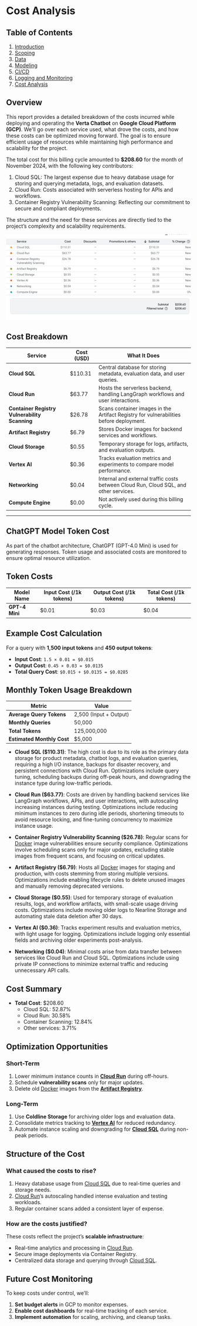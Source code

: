 # Cost Analysis

## Table of Contents
1. [Introduction](../project/1-introduction.md)
2. [Scoping](../project/2-scoping.md)
3. [Data](../project/3-data.md)
4. [Modeling](../project/4-modelling.md)
5. [CI/CD](../project/5-ci_cd.md)
6. [Logging and Monitoring](../project/6-logging.md)
7. [Cost Analysis](../project/7-cost_analysis.md)

## Overview

This report provides a detailed breakdown of the costs incurred while deploying and operating the **Verta Chatbot** on **Google Cloud Platform (GCP)**. We'll go over each service used, what drove the costs, and how these costs can be optimized moving forward. The goal is to ensure efficient usage of resources while maintaining high performance and scalability for the project.

The total cost for this billing cycle amounted to **$208.60** for the month of November 2024, with the following key contributors:
1. Cloud SQL: The largest expense due to heavy database usage for storing and querying metadata, logs, and evaluation datasets.
2. Cloud Run: Costs associated with serverless hosting for APIs and workflows.
3. Container Registry Vulnerability Scanning: Reflecting our commitment to secure and compliant deployments.

The structure and the need for these services are directly tied to the project’s complexity and scalability requirements.

![Google Cloud Cost ](../images/13.png)

## Cost Breakdown

| **Service**                                  | **Cost (USD)** | **What It Does**                                                                                 |
|----------------------------------------------|----------------|--------------------------------------------------------------------------------------------------|
| **Cloud SQL**                                | $110.31        | Central database for storing metadata, evaluation data, and user queries.                        |
| **Cloud Run**                                | $63.77         | Hosts the serverless backend, handling LangGraph workflows and user interactions.                |
| **Container Registry Vulnerability Scanning**| $26.78         | Scans container images in the Artifact Registry for vulnerabilities before deployment.           |
| **Artifact Registry**                        | $6.79          | Stores Docker images for backend services and workflows.                                         |
| **Cloud Storage**                            | $0.55          | Temporary storage for logs, artifacts, and evaluation outputs.                                   |
| **Vertex AI**                                | $0.36          | Tracks evaluation metrics and experiments to compare model performance.                          |
| **Networking**                               | $0.04          | Internal and external traffic costs between Cloud Run, Cloud SQL, and other services.            |
| **Compute Engine**                           | $0.00          | Not actively used during this billing cycle.                                                     |

---
## ChatGPT Model Token Cost

As part of the chatbot architecture, ChatGPT (GPT-4.0 Mini) is used for generating responses. Token usage and associated costs are monitored to ensure optimal resource utilization.



## Token Costs

| **Model Name**  | **Input Cost (/1k tokens)** | **Output Cost (/1k tokens)** | **Total Cost (/1k tokens)** |
|------------------|-----------------------------|------------------------------|-----------------------------|
| **GPT-4 Mini**   | $0.01                      | $0.03                       | $0.04                      |



## Example Cost Calculation

For a query with **1,500 input tokens** and **450 output tokens**:

- **Input Cost**: `1.5 × 0.01 = $0.015`
- **Output Cost**: `0.45 × 0.03 = $0.0135`
- **Total Query Cost**: `$0.015 + $0.0135 = $0.0285`


## Monthly Token Usage Breakdown

| **Metric**                 | **Value**           |
|-----------------------------|---------------------|
| **Average Query Tokens**    | 2,500 (Input + Output) |
| **Monthly Queries**         | 50,000             |
| **Total Tokens**            | 125,000,000        |
| **Estimated Monthly Cost**  | $5,000             |



- **Cloud SQL ($110.31)**: The high cost is due to its role as the primary data storage for product metadata, chatbot logs, and evaluation queries, requiring a high I/O instance, backups for disaster recovery, and persistent connections with Cloud Run. Optimizations include query tuning, scheduling backups during off-peak hours, and downgrading the instance type during low-traffic periods.

- **Cloud Run ($63.77)**: Costs are driven by handling backend services like LangGraph workflows, APIs, and user interactions, with autoscaling increasing instances during testing. Optimizations include reducing minimum instances to zero during idle periods, shortening timeouts to avoid resource locking, and fine-tuning concurrency to maximize instance usage.

- **Container Registry Vulnerability Scanning ($26.78)**: Regular scans for [Docker](https://www.docker.com/) image vulnerabilities ensure security compliance. Optimizations involve scheduling scans only for major updates, excluding stable images from frequent scans, and focusing on critical updates.

- **Artifact Registry ($6.79)**: Hosts all [Docker](https://www.docker.com/) images for staging and production, with costs stemming from storing multiple versions. Optimizations include enabling lifecycle rules to delete unused images and manually removing deprecated versions.

- **Cloud Storage ($0.55)**: Used for temporary storage of evaluation results, logs, and workflow artifacts, with small-scale usage driving costs. Optimizations include moving older logs to Nearline Storage and automating stale data deletion after 30 days.

- **Vertex AI ($0.36)**: Tracks experiment results and evaluation metrics, with light usage for logging. Optimizations include logging only essential fields and archiving older experiments post-analysis.

- **Networking ($0.04)**: Minimal costs arise from data transfer between services like Cloud Run and Cloud SQL. Optimizations include using private IP connections to minimize external traffic and reducing unnecessary API calls.



## Cost Summary

- **Total Cost**: $208.60
  - Cloud SQL: 52.87%
  - Cloud Run: 30.58%
  - Container Scanning: 12.84%
  - Other services: 3.71%


## Optimization Opportunities

### Short-Term
1. Lower minimum instance counts in **[Cloud Run](https://cloud.google.com/run)** during off-hours.
2. Schedule **vulnerability scans** only for major updates.
3. Delete old [Docker](https://www.docker.com/) images from the **[Artifact Registry](https://cloud.google.com/artifact-registry/docs)**.

### Long-Term
1. Use **Coldline Storage** for archiving older logs and evaluation data.
2. Consolidate metrics tracking to **[Vertex AI](https://cloud.google.com/vertex-ai)** for reduced redundancy.
3. Automate instance scaling and downgrading for **[Cloud SQL](https://cloud.google.com/sql)** during non-peak periods.


## Structure of the Cost

### What caused the costs to rise?
1. Heavy database usage from [Cloud SQL](https://cloud.google.com/sql) due to real-time queries and storage needs.
2. [Cloud Run](https://cloud.google.com/run)’s autoscaling handled intense evaluation and testing workloads.
3. Regular container scans added a consistent layer of expense.

### How are the costs justified?
These costs reflect the project’s **scalable infrastructure**:
- Real-time analytics and processing in [Cloud Run](https://cloud.google.com/run).
- Secure image deployments via Container Registry.
- Centralized data storage and querying through [Cloud SQL](https://cloud.google.com/sql).


## Future Cost Monitoring

To keep costs under control, we’ll:
1. **Set budget alerts** in GCP to monitor expenses.
2. **Enable cost dashboards** for real-time tracking of each service.
3. **Implement automation** for scaling, archiving, and cleanup tasks.


